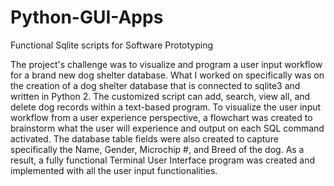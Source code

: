 # Python-GUI-Apps
Functional Sqlite scripts for Software Prototyping

The project's challenge was to visualize and program a user input workflow for a brand new dog shelter database. What I worked on specifically was on the creation of a dog shelter database that is connected to sqlite3 and written in Python 2. The customized script can add, search, view all, and delete dog records within a text-based program. To visualize the user input workflow from a user experience perspective, a flowchart was created to brainstorm what the user will experience and output on each SQL command activated. The database table fields were also created to capture specifically the Name, Gender, Microchip #, and Breed of the dog. As a result, a fully functional Terminal User Interface program was created and implemented with all the user input functionalities. 

